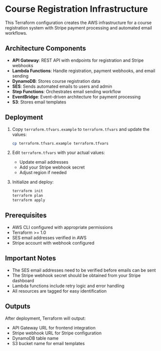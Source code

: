 # Course Registration Infrastructure

This Terraform configuration creates the AWS infrastructure for a course registration system with Stripe payment processing and automated email workflows.

## Architecture Components

- **API Gateway**: REST API with endpoints for registration and Stripe webhooks
- **Lambda Functions**: Handle registration, payment webhooks, and email sending
- **DynamoDB**: Stores course registration data
- **SES**: Sends automated emails to users and admin
- **Step Functions**: Orchestrates email sending workflow
- **EventBridge**: Event-driven architecture for payment processing
- **S3**: Stores email templates

## Deployment

1. Copy `terraform.tfvars.example` to `terraform.tfvars` and update the values:
   ```bash
   cp terraform.tfvars.example terraform.tfvars
   ```

2. Edit `terraform.tfvars` with your actual values:
   - Update email addresses
   - Add your Stripe webhook secret
   - Adjust region if needed

3. Initialize and deploy:
   ```bash
   terraform init
   terraform plan
   terraform apply
   ```

## Prerequisites

- AWS CLI configured with appropriate permissions
- Terraform >= 1.0
- SES email addresses verified in AWS
- Stripe account with webhook configured

## Important Notes

- The SES email addresses need to be verified before emails can be sent
- The Stripe webhook secret should be obtained from your Stripe dashboard
- Lambda functions include retry logic and error handling
- All resources are tagged for easy identification

## Outputs

After deployment, Terraform will output:
- API Gateway URL for frontend integration
- Stripe webhook URL for Stripe configuration
- DynamoDB table name
- S3 bucket name for email templates